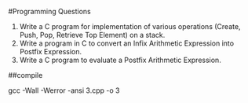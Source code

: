 #Programming Questions

1. Write a C program for implementation of various operations
(Create, Push, Pop, Retrieve Top Element) on a stack.
2. Write a program in C to convert an Infix Arithmetic
Expression into Postfix Expression.
3. Write a C program to evaluate a Postfix Arithmetic
Expression.

##compile

gcc -Wall -Werror -ansi 3.cpp -o 3
